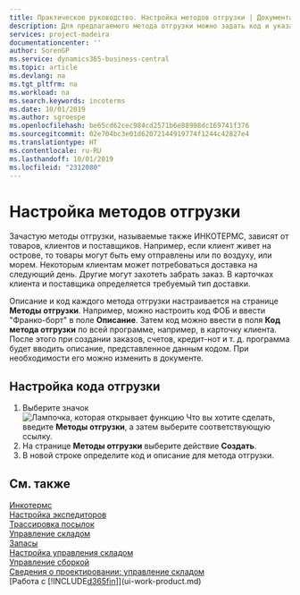 ```yaml
---
title: Практическое руководство. Настройка методов отгрузки | Документация Майкрософт
description: Для предлагаемого метода отгрузки можно задать код и указать соответствующую информацию.
services: project-madeira
documentationcenter: ''
author: SorenGP
ms.service: dynamics365-business-central
ms.topic: article
ms.devlang: na
ms.tgt_pltfrm: na
ms.workload: na
ms.search.keywords: incoterms
ms.date: 10/01/2019
ms.author: sgroespe
ms.openlocfilehash: be65cd62cec984cd2571b6e88998dc169741f376
ms.sourcegitcommit: 02e704bc3e01d62072144919774f1244c42827e4
ms.translationtype: HT
ms.contentlocale: ru-RU
ms.lasthandoff: 10/01/2019
ms.locfileid: "2312080"
---
```

# <a name="set-up-shipment-methods"></a>Настройка методов отгрузки
Зачастую методы отгрузки, называемые также ИНКОТЕРМС, зависят от товаров, клиентов и поставщиков. Например, если клиент живет на острове, то товары могут быть ему отправлены или по воздуху, или морем. Некоторым клиентам может потребоваться доставка на следующий день. Другие могут захотеть забрать заказ. В карточках клиента и поставщика определяется требуемый тип доставки.

Описание и код каждого метода отгрузки настраивается на странице **Методы отгрузки**. Например, можно настроить код ФОБ и ввести "Франко-борт" в поле **Описание**. Затем код можно ввести в поля **Код метода отгрузки** по всей программе, например, в карточку клиента. После этого при создании заказов, счетов, кредит-нот и т. д. программа будет вводить описание, представленное данным кодом. При необходимости его можно изменить в документе.

## <a name="to-set-up-a-shipment-code"></a>Настройка кода отгрузки
1. Выберите значок ![Лампочка, которая открывает функцию Что вы хотите сделать](media/ui-search/search_small.png "Что вы хотите сделать"), введите **Методы отгрузки**, а затем выберите соответствующую ссылку.
2. На странице **Методы отгрузки** выберите действие **Создать**.
3. В новой строке определите код и описание для метода отгрузки.

## <a name="see-also"></a>См. также
[Инкотермс](https://iccwbo.org/resources-for-business/incoterms-rules)  
[Настройка экспедиторов](sales-how-to-set-up-shipping-agents.md)  
[Трассировка посылок](sales-how-track-packages.md)    
[Управление складом](warehouse-manage-warehouse.md)  
[Запасы](inventory-manage-inventory.md)  
[Настройка управления складом](warehouse-setup-warehouse.md)     
[Управление сборкой](assembly-assemble-items.md)    
[Сведения о проектировании: управление складом](design-details-warehouse-management.md)  
[Работа с [!INCLUDE[d365fin](includes/d365fin_md.md)]](ui-work-product.md)  
